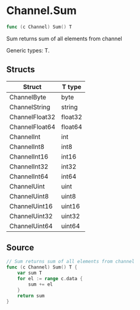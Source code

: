 # Channel.Sum

```go
func (c Channel) Sum() T
```

Sum returns sum of all elements from channel

Generic types: T.

## Structs

| Struct | T type |
| ------ | ------ |
| ChannelByte | byte |
| ChannelString | string |
| ChannelFloat32 | float32 |
| ChannelFloat64 | float64 |
| ChannelInt | int |
| ChannelInt8 | int8 |
| ChannelInt16 | int16 |
| ChannelInt32 | int32 |
| ChannelInt64 | int64 |
| ChannelUint | uint |
| ChannelUint8 | uint8 |
| ChannelUint16 | uint16 |
| ChannelUint32 | uint32 |
| ChannelUint64 | uint64 |

## Source

```go
// Sum returns sum of all elements from channel
func (c Channel) Sum() T {
	var sum T
	for el := range c.data {
		sum += el
	}
	return sum
}
```

